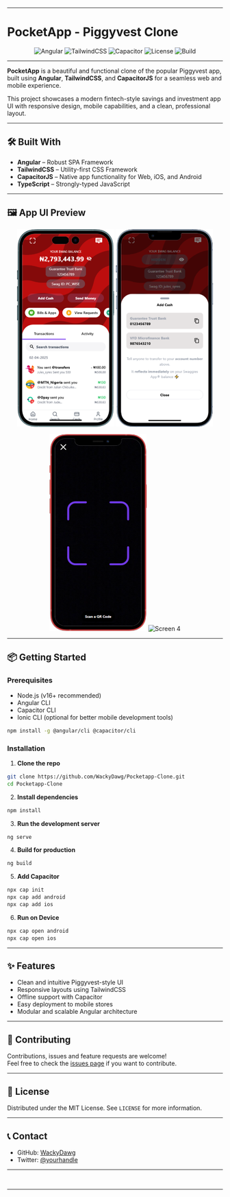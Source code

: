 
---

# PocketApp - Piggyvest Clone

<p align="center">
  <img alt="Angular" src="https://img.shields.io/badge/Angular-16+-red?logo=angular&logoColor=white&style=for-the-badge">
  <img alt="TailwindCSS" src="https://img.shields.io/badge/TailwindCSS-3+-38B2AC?logo=tailwind-css&logoColor=white&style=for-the-badge">
  <img alt="Capacitor" src="https://img.shields.io/badge/Capacitor-5+-blue?logo=capacitor&logoColor=white&style=for-the-badge">
  <img alt="License" src="https://img.shields.io/badge/License-MIT-green?style=for-the-badge">
  <img alt="Build" src="https://img.shields.io/badge/Build-Passing-brightgreen?style=for-the-badge">
</p>

---

**PocketApp** is a beautiful and functional clone of the popular Piggyvest app, built using **Angular**, **TailwindCSS**, and **CapacitorJS** for a seamless web and mobile experience.

This project showcases a modern fintech-style savings and investment app UI with responsive design, mobile capabilities, and a clean, professional layout.

---

## 🛠️ Built With

- **Angular** – Robust SPA Framework
- **TailwindCSS** – Utility-first CSS Framework
- **CapacitorJS** – Native app functionality for Web, iOS, and Android
- **TypeScript** – Strongly-typed JavaScript

---

## 🖼️ App UI Preview

<p align="center">
  <img src="assets/screen.png" width="45%" alt="Screen 1"/>
  <img src="assets/screen2.png" width="45%" alt="Screen 2"/>
</p>  
<p align="center">
  <img src="assets/screen-qr.png" width="45%" alt="Screen 3"/>
  <img src="assets/screen4.png" width="45%" alt="Screen 4"/>
</p>

---

## 📦 Getting Started

### Prerequisites

- Node.js (v16+ recommended)
- Angular CLI
- Capacitor CLI
- Ionic CLI (optional for better mobile development tools)

```bash
npm install -g @angular/cli @capacitor/cli
```

### Installation

1. **Clone the repo**

```bash
git clone https://github.com/WackyDawg/Pocketapp-Clone.git
cd Pocketapp-Clone
```

2. **Install dependencies**

```bash
npm install
```

3. **Run the development server**

```bash
ng serve
```

4. **Build for production**

```bash
ng build 
```

5. **Add Capacitor**

```bash
npx cap init
npx cap add android
npx cap add ios
```

6. **Run on Device**

```bash
npx cap open android
npx cap open ios
```

---

## ✨ Features

- Clean and intuitive Piggyvest-style UI
- Responsive layouts using TailwindCSS
- Offline support with Capacitor
- Easy deployment to mobile stores
- Modular and scalable Angular architecture

---

## 🤝 Contributing

Contributions, issues and feature requests are welcome!  
Feel free to check the [issues page](https://github.com/WackyDawg/Pocketapp-Clone/issues) if you want to contribute.

---

## 📄 License

Distributed under the MIT License. See `LICENSE` for more information.

---

## 📞 Contact

- GitHub: [WackyDawg](https://github.com/WackyDawg)
- Twitter: [@yourhandle](https://twitter.com/yourhandle)

---

<br/>

---